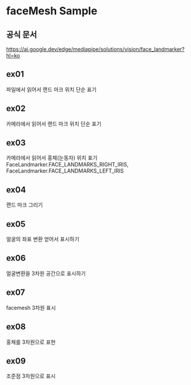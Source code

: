 # faceMesh Sample

## 공식 문서
https://ai.google.dev/edge/mediapipe/solutions/vision/face_landmarker?hl=ko


## ex01
파일에서 읽어서 랜드 마크 위치 단순 표기  

## ex02
카메라에서 읽어서 랜드 마크 위치 단순 표기  

## ex03
카메라에서 읽어서 홍체(눈동자) 위치 표기  
FaceLandmarker.FACE_LANDMARKS_RIGHT_IRIS, FaceLandmarker.FACE_LANDMARKS_LEFT_IRIS  

## ex04
랜드 마크 그리기  

## ex05
얼굴의 좌표 변환 얻어서 표시하기   

## ex06
얼굴변환을 3차원 공간으로 표시하기   

## ex07
facemesh 3차원 표시  

## ex08
홍체를 3차원으로 표현

## ex09
조준점 3차원으로 표시 

